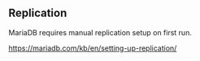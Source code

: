 ## Replication
MariaDB requires manual replication setup on first run.

https://mariadb.com/kb/en/setting-up-replication/
